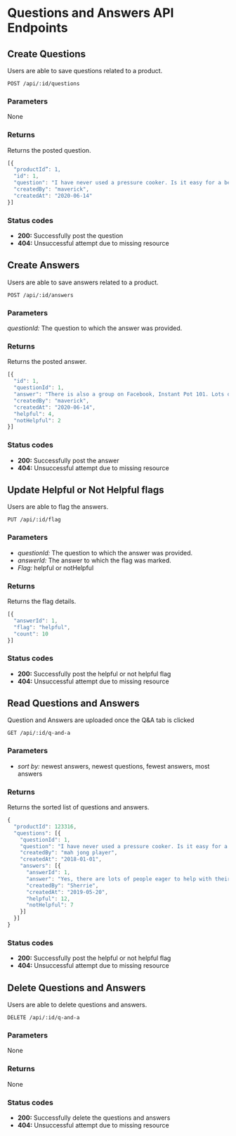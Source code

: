 # Questions and Answers API Endpoints

## Create Questions

Users are able to save questions related to a product.

```POST /api/:id/questions```

### Parameters

None

### Returns

Returns the posted question.

```javascript
[{
  "productId”: 1,
  "id": 1,
  "question": "I have never used a pressure cooker. Is it easy for a beginner to get the hang of the instant pot?",
  "createdBy": "maverick",
  "createdAt": "2020-06-14"
}]
```

### Status codes

* **200:** Successfully post the question
* **404:** Unsuccessful attempt due to missing resource

## Create Answers

Users are able to save answers related to a product.

```POST /api/:id/answers```

### Parameters

*questionId:* The question to which the answer was provided.

### Returns

Returns the posted answer.

```javascript
[{
  "id": 1,
  "questionId": 1,
  "answer": "There is also a group on Facebook, Instant Pot 101. Lots of really great help and recipes",
  "createdBy": "maverick",
  "createdAt": "2020-06-14",
  "helpful": 4,
  "notHelpful": 2
}]
```

### Status codes

* **200:** Successfully post the answer
* **404:** Unsuccessful attempt due to missing resource

## Update Helpful or Not Helpful flags

Users are able to flag the answers.

```PUT /api/:id/flag```

### Parameters

* *questionId:* The question to which the answer was provided.
* *answerId:* The answer to which the flag was marked.
* *Flag:* helpful or notHelpful

### Returns

Returns the flag details.

```javascript
[{
  "answerId": 1,
  "flag": "helpful",
  "count": 10
}]
```

### Status codes

* **200:** Successfully post the helpful or not helpful flag
* **404:** Unsuccessful attempt due to missing resource

## Read Questions and Answers

Question and Answers are uploaded once the Q&A tab is clicked

```GET /api/:id/q-and-a```

### Parameters

* *sort by:* newest answers, newest questions, fewest answers, most answers

### Returns

Returns the sorted list of questions and answers.

```javascript
{
  "productId": 123316,
  "questions": [{
    "questionId": 1,
    "question": "I have never used a pressure cooker. Is it easy for a beginner to get the hang of the instant pot?",
    "createdBy": "mah jong player",
    "createdAt": "2018-01-01",
    "answers": [{
      "answerId": 1,
      "answer": "Yes, there are lots of people eager to help with their suggestions and recipes on YouTube! Read your owner's manual and perform the water test first. This helps you understand how it works. Have had mine for a month now and use it every day! Fish and veggies done at once in the same pot, just an example...",
      "createdBy": "Sherrie",
      "createdAt": "2019-05-20",
      "helpful": 12,
      "notHelpful": 7
    }]
  }]
}
```

### Status codes

* **200:** Successfully post the helpful or not helpful flag
* **404:** Unsuccessful attempt due to missing resource

## Delete Questions and Answers

Users are able to delete questions and answers.

```DELETE /api/:id/q-and-a```

### Parameters

None

### Returns

None

### Status codes

* **200:** Successfully delete the questions and answers
* **404:** Unsuccessful attempt due to missing resource
